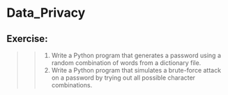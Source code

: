 # Data_Privacy

## Exercise:

>> 1. Write a Python program that generates a password using a random combination of
      words from a dictionary file.
>> 2. Write a Python program that simulates a brute-force attack on a password by trying out
      all possible character combinations.
